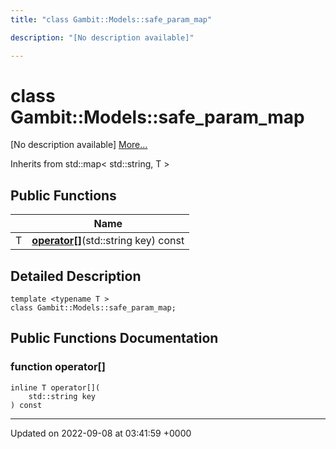 ```yaml
---
title: "class Gambit::Models::safe_param_map"

description: "[No description available]"

---
```


# class Gambit::Models::safe_param_map



[No description available] [More...](#detailed-description)

Inherits from std::map< std::string, T >

## Public Functions

|                | Name           |
| -------------- | -------------- |
| T | **[operator[]](/documentation/code/classes/classgambit_1_1models_1_1safe__param__map/#function-operator)**(std::string key) const |

## Detailed Description

```
template <typename T >
class Gambit::Models::safe_param_map;
```

## Public Functions Documentation

### function operator[]

```
inline T operator[](
    std::string key
) const
```


-------------------------------

Updated on 2022-09-08 at 03:41:59 +0000